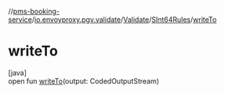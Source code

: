 //[pms-booking-service](../../../../index.md)/[io.envoyproxy.pgv.validate](../../index.md)/[Validate](../index.md)/[SInt64Rules](index.md)/[writeTo](write-to.md)

# writeTo

[java]\
open fun [writeTo](write-to.md)(output: CodedOutputStream)